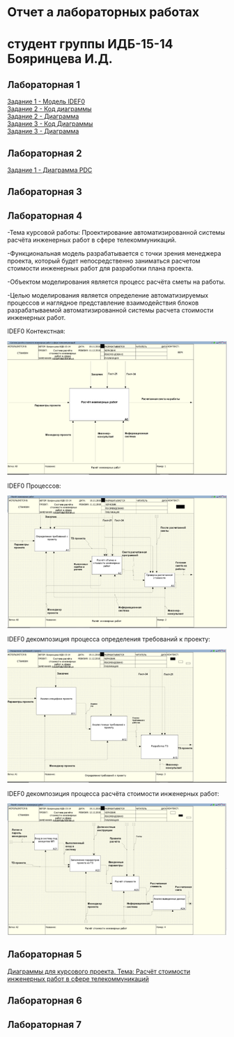 # Отчет а лабораторных работах
# студент группы ИДБ-15-14 Бояринцева И.Д.

## Лабораторная 1
[Задание 1 - Модель IDEF0](https://github.com/BoyarintsevaI/projectSystem.github.io/blob/master/1.png)  
[Задание 2 - Код диаграммы](https://github.com/BoyarintsevaI/projectSystem.github.io/blob/master/Code%20PlantUML)  
[Задание 2 - Диаграмма](https://github.com/BoyarintsevaI/projectSystem.github.io/blob/master/%D0%94%D0%B8%D0%B0%D0%B3%D1%80%D0%B0%D0%BC%D0%BC%D0%B0.png)  
[Задание 3 - Код Диаграммы](https://github.com/BoyarintsevaI/projectSystem.github.io/blob/master/Code2%20PlantUML)  
[Задание 3 - Диаграмма](https://github.com/BoyarintsevaI/projectSystem.github.io/blob/master/2.png)  

## Лабораторная 2
[Задание 1 - Диаграмма PDC](https://github.com/BoyarintsevaI/projectSystem.github.io/blob/master/PDC.PNG)  
## Лабораторная 3

## Лабораторная 4
-Тема курсовой работы: Проектирование автоматизированной системы расчёта инженерных работ в сфере телекоммуникаций.

-Функциональная модель разрабатывается с точки зрения менеджера проекта, который будет непосредственно заниматься расчетом стоимости инженерных работ для разработки плана проекта.

-Объектом моделирования является процесс расчёта сметы на работы. 

-Целью моделирования является определение автоматизируемых процессов и наглядное представление взаимодействия блоков разрабатываемой автоматизированной системы расчета стоимости инженерных работ.
 
 
 IDEF0 Контекстная: 
 
 ![](https://github.com/BoyarintsevaI/projectSystem.github.io/blob/master/Контексная%20диаграмма.PNG)
 
 
 IDEF0 Процессов:
 
  ![](https://github.com/BoyarintsevaI/projectSystem.github.io/blob/master/Idef0%20все%20блоки.PNG)
  
  IDEF0 декомпозиция процесса определения требований к проекту:
  
   ![](https://github.com/BoyarintsevaI/projectSystem.github.io/blob/master/Декомпозиция%20А1.PNG) 
   
   IDEF0 декомпозиция процесса расчёта стоимости инженерных работ:
   
   ![](https://github.com/BoyarintsevaI/projectSystem.github.io/blob/master/Декомпозиция%20А2.PNG) 

## Лабораторная 5
[Диаграммы для курсового проекта. Тема: Расчёт стоимости инженерных работ в сфере телекоммуникаций](https://github.com/BoyarintsevaI/projectSystem.github.io/blob/master/kursach.rsf)  
## Лабораторная 6

## Лабораторная 7
